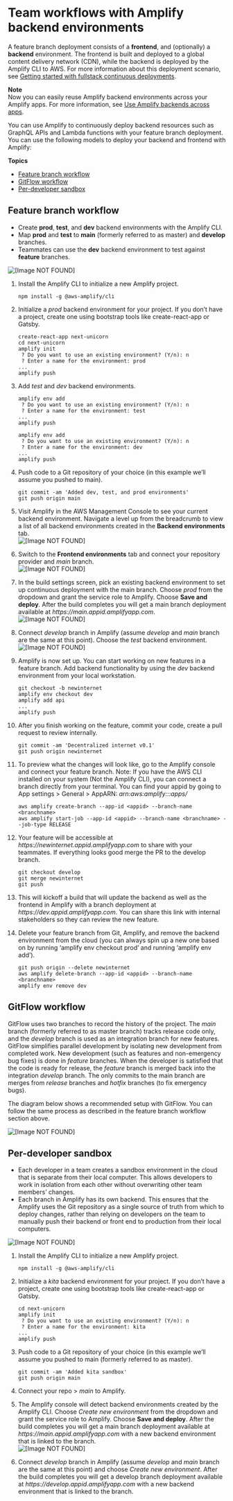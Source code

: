 # Team workflows with Amplify backend environments<a name="team-workflows-with-amplify-cli-backend-environments"></a>

A feature branch deployment consists of a **frontend**, and \(optionally\) a **backend** environment\. The frontend is built and deployed to a global content delivery network \(CDN\), while the backend is deployed by the Amplify CLI to AWS\. For more information about this deployment scenario, see [Getting started with fullstack continuous deployments](deploy-backend.md)\.

**Note**  
Now you can easily reuse Amplify backend environments across your Amplify apps\. For more information, see [Use Amplify backends across apps](reuse-backends.md)\.

You can use Amplify to continuously deploy backend resources such as GraphQL APIs and Lambda functions with your feature branch deployment\. You can use the following models to deploy your backend and frontend with Amplify:

**Topics**
+ [Feature branch workflow](#standard)
+ [GitFlow workflow](#gitflow)
+ [Per\-developer sandbox](#sandbox)

## Feature branch workflow<a name="standard"></a>
+ Create **prod**, **test**, and **dev** backend environments with the Amplify CLI\.
+ Map **prod** and **test** to **main** \(formerly referred to as master\) and **develop** branches\.
+ Teammates can use the **dev** backend environment to test against **feature** branches\.

![\[Image NOT FOUND\]](http://docs.aws.amazon.com/amplify/latest/userguide/images/amplify-environments-2.png)

1. Install the Amplify CLI to initialize a new Amplify project\.

   ```
   npm install -g @aws-amplify/cli
   ```

1. Initialize a *prod* backend environment for your project\. If you don’t have a project, create one using bootstrap tools like create\-react\-app or Gatsby\.

   ```
   create-react-app next-unicorn
   cd next-unicorn
   amplify init
    ? Do you want to use an existing environment? (Y/n): n
    ? Enter a name for the environment: prod
   ...
   amplify push
   ```

1. Add *test* and *dev* backend environments\.

   ```
   amplify env add
    ? Do you want to use an existing environment? (Y/n): n
    ? Enter a name for the environment: test
   ...
   amplify push
   
   amplify env add
    ? Do you want to use an existing environment? (Y/n): n
    ? Enter a name for the environment: dev
   ...
   amplify push
   ```

1. Push code to a Git repository of your choice \(in this example we’ll assume you pushed to main\)\.

   ```
   git commit -am 'Added dev, test, and prod environments'
   git push origin main
   ```

1. Visit Amplify in the AWS Management Console to see your current backend environment\. Navigate a level up from the breadcrumb to view a list of all backend environments created in the **Backend environments** tab\.  
![\[Image NOT FOUND\]](http://docs.aws.amazon.com/amplify/latest/userguide/images/reuse-backend-5.png)

1. Switch to the **Frontend environments** tab and connect your repository provider and *main* branch\.  
![\[Image NOT FOUND\]](http://docs.aws.amazon.com/amplify/latest/userguide/images/reuse-backend-6.png)

1. In the build settings screen, pick an existing backend environment to set up continuous deployment with the main branch\. Choose *prod* from the dropdown and grant the service role to Amplify\. Choose **Save and deploy**\. After the build completes you will get a main branch deployment available at *https://main\.appid\.amplifyapp\.com*\.  
![\[Image NOT FOUND\]](http://docs.aws.amazon.com/amplify/latest/userguide/images/reuse-backend-2.png)

1. Connect *develop* branch in Amplify \(assume *develop* and *main* branch are the same at this point\)\. Choose the *test* backend environment\.  
![\[Image NOT FOUND\]](http://docs.aws.amazon.com/amplify/latest/userguide/images/reuse-backend-4.png)

1. Amplify is now set up\. You can start working on new features in a feature branch\. Add backend functionality by using the *dev* backend environment from your local workstation\.

   ```
   git checkout -b newinternet
   amplify env checkout dev
   amplify add api
   ...
   amplify push
   ```

1. After you finish working on the feature, commit your code, create a pull request to review internally\.

   ```
   git commit -am 'Decentralized internet v0.1'
   git push origin newinternet
   ```

1. To preview what the changes will look like, go to the Amplify console and connect your feature branch\. Note: If you have the AWS CLI installed on your system \(Not the Amplify CLI\), you can connect a branch directly from your terminal\. You can find your appid by going to App settings > General > AppARN: *arn:aws:amplify:<region>:<region>:apps/<appid>* 

   ```
   aws amplify create-branch --app-id <appid> --branch-name <branchname>
   aws amplify start-job --app-id <appid> --branch-name <branchname> --job-type RELEASE
   ```

1. Your feature will be accessible at *https://newinternet\.appid\.amplifyapp\.com* to share with your teammates\. If everything looks good merge the PR to the develop branch\.

   ```
   git checkout develop
   git merge newinternet
   git push
   ```

1. This will kickoff a build that will update the backend as well as the frontend in Amplify with a branch deployment at *https://dev\.appid\.amplifyapp\.com*\. You can share this link with internal stakeholders so they can review the new feature\.

1. Delete your feature branch from Git, Amplify, and remove the backend environment from the cloud \(you can always spin up a new one based on by running ‘amplify env checkout prod’ and running ‘amplify env add’\)\.

   ```
   git push origin --delete newinternet
   aws amplify delete-branch --app-id <appid> --branch-name <branchname>
   amplify env remove dev
   ```

## GitFlow workflow<a name="gitflow"></a>

GitFlow uses two branches to record the history of the project\. The *main* branch \(formerly referred to as master branch\) tracks release code only, and the *develop* branch is used as an integration branch for new features\. GitFlow simplifies parallel development by isolating new development from completed work\. New development \(such as features and non\-emergency bug fixes\) is done in *feature* branches\. When the developer is satisfied that the code is ready for release, the *feature* branch is merged back into the integration *develop* branch\. The only commits to the main branch are merges from *release* branches and *hotfix* branches \(to fix emergency bugs\)\.

The diagram below shows a recommended setup with GitFlow\. You can follow the same process as described in the feature branch workflow section above\.

![\[Image NOT FOUND\]](http://docs.aws.amazon.com/amplify/latest/userguide/images/amplify-environments-3.png)

## Per\-developer sandbox<a name="sandbox"></a>
+ Each developer in a team creates a sandbox environment in the cloud that is separate from their local computer\. This allows developers to work in isolation from each other without overwriting other team members’ changes\.
+ Each branch in Amplify has its own backend\. This ensures that the Amplify uses the Git repository as a single source of truth from which to deploy changes, rather than relying on developers on the team to manually push their backend or front end to production from their local computers\.

![\[Image NOT FOUND\]](http://docs.aws.amazon.com/amplify/latest/userguide/images/amplify-env-central-workflow.png)

1. Install the Amplify CLI to initialize a new Amplify project\.

   ```
   npm install -g @aws-amplify/cli
   ```

1. Initialize a *kita* backend environment for your project\. If you don’t have a project, create one using bootstrap tools like create\-react\-app or Gatsby\.

   ```
   cd next-unicorn
   amplify init
    ? Do you want to use an existing environment? (Y/n): n
    ? Enter a name for the environment: kita
   ...
   amplify push
   ```

1. Push code to a Git repository of your choice \(in this example we’ll assume you pushed to main \(formerly referred to as master\)\.

   ```
   git commit -am 'Added kita sandbox'
   git push origin main
   ```

1. Connect your repo > *main* to Amplify\.

1. The Amplify console will detect backend environments created by the Amplify CLI\. Choose *Create new environment* from the dropdown and grant the service role to Amplify\. Choose **Save and deploy**\. After the build completes you will get a main branch deployment available at *https://main\.appid\.amplifyapp\.com* with a new backend environment that is linked to the branch\.  
![\[Image NOT FOUND\]](http://docs.aws.amazon.com/amplify/latest/userguide/images/reuse-backend-3.png)

1. Connect *develop* branch in Amplify \(assume *develop* and *main* branch are the same at this point\) and choose *Create new environment*\. After the build completes you will get a develop branch deployment available at *https://develop\.appid\.amplifyapp\.com* with a new backend environment that is linked to the branch\.